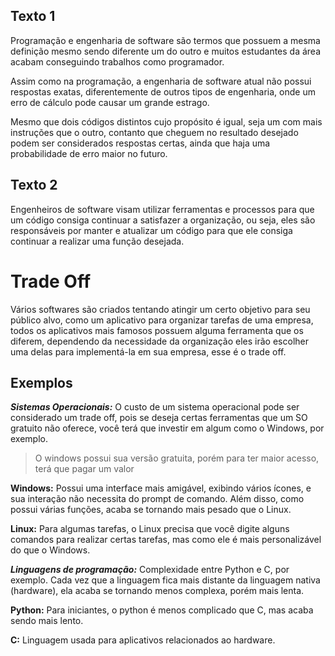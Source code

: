 ## Texto 1

Programação e engenharia de software são termos que possuem a mesma definição mesmo sendo diferente um do outro e muitos estudantes da área acabam conseguindo trabalhos como programador. 

Assim como na programação, a engenharia de software atual não possui respostas exatas, diferentemente de outros tipos de engenharia, onde um erro de cálculo pode causar um grande estrago. 

Mesmo que dois códigos distintos cujo propósito é igual, seja um com mais instruções que o outro, contanto que cheguem no resultado desejado podem ser considerados respostas certas, ainda que haja uma probabilidade de erro maior no futuro.

## Texto 2

Engenheiros de software visam utilizar ferramentas e processos para que um código consiga continuar a satisfazer a organização, ou seja, eles são responsáveis por manter e atualizar um código para que ele consiga continuar a realizar uma função desejada.

# Trade Off

Vários softwares são criados tentando atingir um certo objetivo para seu público alvo, como um aplicativo para organizar tarefas de uma empresa, todos os aplicativos mais famosos possuem alguma ferramenta que os diferem, dependendo da necessidade da organização eles irão escolher uma delas para implementá-la em sua empresa, esse é o trade off.

## Exemplos

**_Sistemas Operacionais:_**
O custo de um sistema operacional pode ser considerado um trade off, pois se deseja certas ferramentas que um SO gratuito não oferece, você terá que investir em algum como o Windows, por exemplo.
> O windows possui sua versão gratuita, porém para ter maior acesso, terá que pagar um valor

**Windows:**
Possui uma interface mais amigável, exibindo vários ícones, e sua interação não necessita do prompt de comando. Além disso, como possui várias funções, acaba se tornando mais pesado que o Linux.

**Linux:**
Para algumas tarefas, o Linux precisa que você digite alguns comandos para realizar certas tarefas, mas como ele é mais personalizável do que o Windows.

**_Linguagens de programação:_**
Complexidade entre Python e C, por exemplo. Cada vez que a linguagem fica mais distante da linguagem nativa (hardware), ela acaba se tornando menos complexa, porém mais lenta.

**Python:**
Para iniciantes, o python é menos complicado que C, mas acaba sendo mais lento.

**C:**
Linguagem usada para aplicativos relacionados ao hardware.
